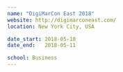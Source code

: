```yaml
---
name: "DigiMarCon East 2018"
website: http://digimarconeast.com/
location: New York City, USA

date_start: 2018-05-10
date_end:   2018-05-11

school: Business
---
```

